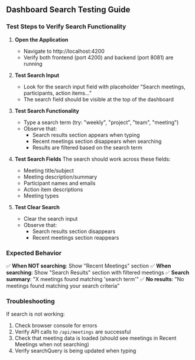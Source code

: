## Dashboard Search Testing Guide

### Test Steps to Verify Search Functionality

1. **Open the Application**
   - Navigate to http://localhost:4200
   - Verify both frontend (port 4200) and backend (port 8081) are running

2. **Test Search Input**
   - Look for the search input field with placeholder "Search meetings, participants, action items..."
   - The search field should be visible at the top of the dashboard

3. **Test Search Functionality**
   - Type a search term (try: "weekly", "project", "team", "meeting")
   - Observe that:
     - Search results section appears when typing
     - Recent meetings section disappears when searching
     - Results are filtered based on the search term

4. **Test Search Fields**
   The search should work across these fields:
   - Meeting title/subject
   - Meeting description/summary
   - Participant names and emails
   - Action item descriptions
   - Meeting types

5. **Test Clear Search**
   - Clear the search input
   - Observe that:
     - Search results section disappears
     - Recent meetings section reappears

### Expected Behavior

✅ **When NOT searching**: Show "Recent Meetings" section
✅ **When searching**: Show "Search Results" section with filtered meetings
✅ **Search summary**: "X meetings found matching 'search term'"
✅ **No results**: "No meetings found matching your search criteria"

### Troubleshooting

If search is not working:
1. Check browser console for errors
2. Verify API calls to `/api/meetings` are successful
3. Check that meeting data is loaded (should see meetings in Recent Meetings when not searching)
4. Verify searchQuery is being updated when typing
